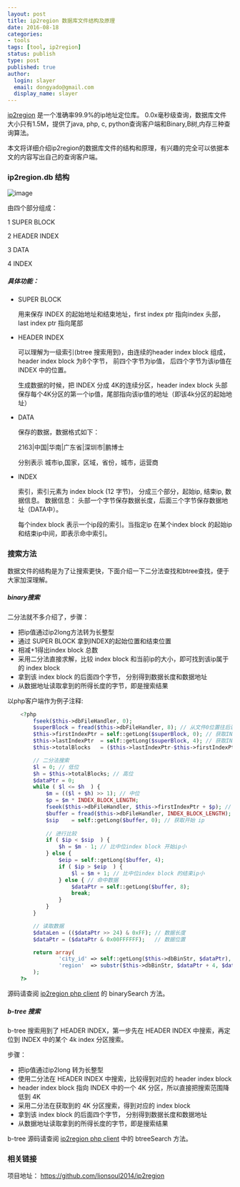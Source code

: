 ```yaml
---
layout: post
title: ip2region 数据库文件结构及原理
date: 2016-08-18
categories:
- tools
tags: [tool, ip2region]
status: publish
type: post
published: true
author:
  login: slayer
  email: dongyado@gmail.com
  display_name: slayer
---
```


[ip2region][] 是一个准确率99.9%的ip地址定位库。
0.0x毫秒级查询，数据库文件大小只有1.5M，提供了java, php, c, python查询客户端和Binary,B树,内存三种查询算法。

本文将详细介绍ip2region的数据库文件的结构和原理，有兴趣的完全可以依据本文的内容写出自己的查询客户端。

### ip2region.db 结构

![image](/images/post/ip2region.db.png)


由四个部分组成：

1 SUPER BLOCK

2 HEADER INDEX

3 DATA  

4 INDEX

##### 具体功能：

* SUPER BLOCK 
    
    用来保存 INDEX 的起始地址和结束地址，first index ptr 指向index 头部， last index ptr 指向尾部

* HEADER INDEX 
    
    可以理解为一级索引(btree 搜索用到)，由连续的header index block 组成， header index block 为8个字节， 前四个字节为ip值， 后四个字节为该ip值在 INDEX 中的位置。

    生成数据的时候，把 INDEX 分成 4K的连续分区，header index block 头部保存每个4K分区的第一个ip值，尾部指向该ip值的地址（即该4k分区的起始地址）

* DATA 

    保存的数据，数据格式如下：

    2163|中国|华南|广东省|深圳市|鹏博士

    分别表示 城市ip,国家，区域，省份，城市，运营商

* INDEX 

    索引，索引元素为 index block (12 字节)， 分成三个部分，起始ip, 结束ip, 数据信息。
    数据信息： 头部一个字节保存数据长度，后面三个字节保存数据地址（DATA中）。

    每个index block 表示一个ip段的索引。当指定ip 在某个index block 的起始ip和结束ip中间，即表示命中索引。

### 搜索方法

数据文件的结构是为了让搜索更快，下面介绍一下二分法查找和btree查找，便于大家加深理解。

##### binary搜索

二分法就不多介绍了，步骤：

* 把ip值通过ip2long方法转为长整型
* 通过 SUPER BLOCK 拿到INDEX的起始位置和结束位置 
* 相减+1得出index block 总数
* 采用二分法直接求解，比较 index block 和当前ip的大小，即可找到该ip属于的 index block
* 拿到该 index block 的后面四个字节， 分别得到数据长度和数据地址
* 从数据地址读取拿到的所得长度的字节，即是搜索结果

以php客户端作为例子注释:

~~~php
    <?php
        fseek($this->dbFileHandler, 0); 
        $superBlock = fread($this->dbFileHandler, 8); // 从文件0位置往后读取8字节，即 super block
        $this->firstIndexPtr = self::getLong($superBlock, 0); // 获取INDEX起始位置
        $this->lastIndexPtr  = self::getLong($superBlock, 4); // 获取INDEX结束位置
        $this->totalBlocks   = ($this->lastIndexPtr-$this->firstIndexPtr)/INDEX_BLOCK_LENGTH + 1; // 计算总索引数，即 index block 总数

        // 二分法搜索
        $l = 0; // 低位
        $h = $this->totalBlocks; // 高位
        $dataPtr = 0;
        while ( $l <= $h  ) {
            $m = (($l + $h) >> 1); // 中位
            $p = $m * INDEX_BLOCK_LENGTH;
            fseek($this->dbFileHandler, $this->firstIndexPtr + $p); // 移动读取位置
            $buffer = fread($this->dbFileHandler, INDEX_BLOCK_LENGTH); // 读取 INDEX_BLOCK_LENGTH 个字节 （12 字节）, 即读取一个index block
            $sip    = self::getLong($buffer, 0); // 获取开始 ip
            
            // 进行比较
            if ( $ip < $sip  ) {
                $h = $m - 1; // 比中位index block 开始ip小
            } else {
                $eip = self::getLong($buffer, 4);
                if ( $ip > $eip  ) {
                    $l = $m + 1; // 比中位index block 的结束ip小
                } else { // 命中数据
                    $dataPtr = self::getLong($buffer, 8);
                    break;
                }
            }
        }

        // 读取数据
        $dataLen = (($dataPtr >> 24) & 0xFF); // 数据长度
        $dataPtr = ($dataPtr & 0x00FFFFFF);   // 数据位置

        return array(
                'city_id' => self::getLong($this->dbBinStr, $dataPtr),  // 获取城市id
                'region'  => substr($this->dbBinStr, $dataPtr + 4, $dataLen - 4) // 获取其他数据
        );
    ?>
~~~
    
源码请查阅 [ip2region php client][] 的 binarySearch 方法。

##### b-tree 搜索

b-tree 搜索用到了 HEADER INDEX，第一步先在 HEADER INDEX 中搜索，再定位到 INDEX 中的某个 4k index 分区搜索。

步骤： 

* 把ip值通过ip2long 转为长整型
* 使用二分法在 HEADER INDEX 中搜索，比较得到对应的 header index block 
* header index block 指向 INDEX 中的一个 4K 分区，所以直接把搜索范围降低到 4K
* 采用二分法在获取到的 4K 分区搜索，得到对应的 index block
* 拿到该 index block 的后面四个字节， 分别得到数据长度和数据地址
* 从数据地址读取拿到的所得长度的字节，即是搜索结果

b-tree 源码请查阅 [ip2region php client][] 中的 btreeSearch 方法。

### 相关链接

项目地址： https://github.com/lionsoul2014/ip2region


[ip2region]: https://github.com/lionsoul2014/ip2region
[ip2region php client]: https://github.com/lionsoul2014/ip2region/blob/master/binding/php/Ip2Region.class.php
